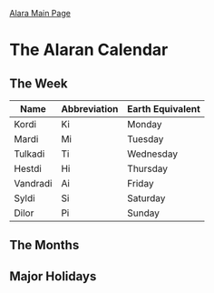 [Alara Main Page](../alara)
# The Alaran Calendar

## The Week

| Name | Abbreviation | Earth Equivalent|
|-----|-----|-----|
| Kordi | Ki | Monday |
| Mardi | Mi | Tuesday |
| Tulkadi | Ti | Wednesday |
| Hestdi | Hi | Thursday |
| Vandradi | Ai | Friday |
| Syldi | Si | Saturday |
| Dilor | Pi | Sunday |

## The Months

## Major Holidays
